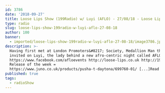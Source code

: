 ```yaml
---
id: 3786
date: '2018-09-27'
title: Loose Lips Show (199Radio) w/ Luyi (AFLO) - 27/08/18 - Loose Lips
type: radio
slug: loose-lips-show-199radio-w-luyi-aflo-27-08-18
author: 100
banner:
  - imported/loose-lips-show-199radio-w-luyi-aflo-27-08-18/image3786.jpeg
description: >-
  Having first met at London Promoters&#8217; Society, Medallion Man this week
  invited on Luyi, the lady behind a new afro-centric night called AFLO!
  https://www.facebook.com/afloevents http://loose-lips.co.uk http://199rad.io
  Release of the week =
  https://www.juno.co.uk/products/pusha-t-daytona/699760-01/ [...]Read More...
published: true
tags:
  - radioShow
---
```

